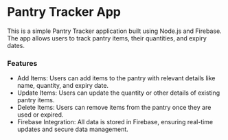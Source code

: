 # Pantry Tracker App

This is a simple Pantry Tracker application built using Node.js and Firebase. The app allows users to track pantry items, their quantities, and expiry dates.

### Features

- Add Items: Users can add items to the pantry with relevant details like name, quantity, and expiry date.
- Update Items: Users can update the quantity or other details of existing pantry items.
- Delete Items: Users can remove items from the pantry once they are used or expired.
- Firebase Integration: All data is stored in Firebase, ensuring real-time updates and secure data management.
